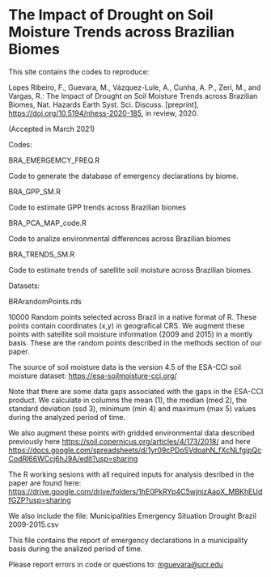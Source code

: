# The Impact of Drought on Soil Moisture Trends across Brazilian Biomes 

This site contains the codes to reproduce:

 Lopes Ribeiro, F., Guevara, M., Vázquez-Lule, A., Cunha, A. P., Zeri, M., and Vargas, R.: The Impact of Drought on Soil Moisture Trends 
 across Brazilian Biomes, Nat. Hazards Earth Syst. Sci. Discuss. [preprint], https://doi.org/10.5194/nhess-2020-185, in review, 2020. 

(Accepted in March 2021)

Codes: 

BRA_EMERGEMCY_FREQ.R 

Code to generate the database of emergency declarations by biome.

BRA_GPP_SM.R 

Code to estimate GPP trends across Brazilian biomes

BRA_PCA_MAP_code.R 

Code to analize environmental differences across Brazilian biomes

BRA_TRENDS_SM.R 

Code to estimate trends of satellite soil moisture across Brazilian biomes. 

Datasets:

BRArandomPoints.rds

10000 Random points selected across Brazil in a native format of R. 
These points contain coordinates (x,y) in geografical CRS. We augment 
these points with satellite soil moisture information (2009 and 2015) in 
a montly basis. These are the random points described in the methods 
section of our paper. 

The source of soil moisture data is the version 4.5 of the ESA-CCI soil moisture dataset:
https://esa-soilmoisture-cci.org/ 

Note that there are some data gaps associated with the gaps in the ESA-CCI product. 
We calculate in columns the mean (1), the median (med 2), the standard deviation (ssd 3), 
minimum (min 4) and maximum (max 5) values during the analyzed period of time. 

We also augment these points with gridded environmental data described 
previously here https://soil.copernicus.org/articles/4/173/2018/ 
and here https://docs.google.com/spreadsheets/d/1yr09cPDoSVdoahN_fXcNLfgipQcCodRl66WCcj6hJ9A/edit?usp=sharing

The R working sesions with all required inputs for analysis desribed in the paper are found 
here: https://drive.google.com/drive/folders/1hE0PkRYp4C5wjnizAapX_MBKhEUdfGZP?usp=sharing 

We also include the file:
Municipalities Emergency Situation Drought Brazil 2009-2015.csv

This file contains the report of emergency declarations in a municipality basis during the analized period of time. 

Please report errors in code or questions to:
mguevara@ucr.edu






 
 
